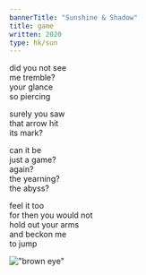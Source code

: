 ```yaml
---
bannerTitle: "Sunshine & Shadow" 
title: game
written: 2020
type: hk/sun
---
```


did you not see  
me tremble?  
your glance  
so piercing  

surely you saw  
that arrow hit  
its mark?  

can it be  
just a game?  
again?  
the yearning?  
the abyss?  

feel it too  
for then you would not  
hold out your arms  
and beckon me  
to jump  

!["brown eye"](/images/bucket/brownEye.jpg "brown eye")  
